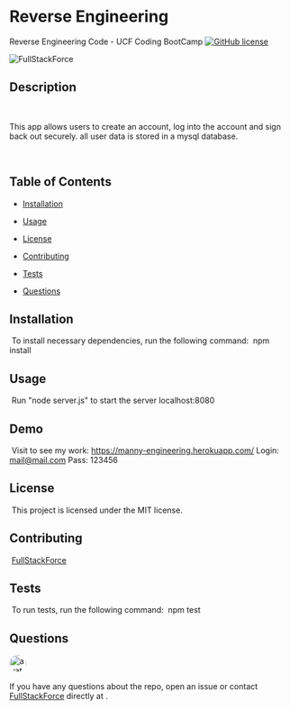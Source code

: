 # Reverse Engineering
Reverse Engineering Code - UCF Coding BootCamp
[![GitHub license](https://img.shields.io/badge/license-MIT-blue.svg)](https://github.com/FullStackForce)

![FullStackForce](engineering.gif)

## Description
​
 
This app allows users to create an account, log into the account and sign back out securely. all user data is stored in a mysql database.

​
## Table of Contents
* [Installation](#installation) 
 
* [Usage](#usage) 
 
* [License](#license) 
 
* [Contributing](#contributing) 
 
* [Tests](#tests) 
 
* [Questions](#questions) 

## Installation
​
To install necessary dependencies, run the following command:
​
npm install
​
## Usage
​
Run "node server.js" to start the server localhost:8080
​

## Demo
​
Visit to see my work: https://manny-engineering.herokuapp.com/
Login: mail@mail.com Pass: 123456


## License
​
This project is licensed under the MIT license.
  
## Contributing
​
[FullStackForce]('https://github.com/FullStackForce') 

## Tests
​
To run tests, run the following command:
​
npm test
​
## Questions
​
<img src="https://avatars1.githubusercontent.com/u/7883863?v=4" alt="avatar" style="border-radius: 16px" width="30" />

If you have any questions about the repo, open an issue or contact [FullStackForce](https://github.com/FullStackForce) directly at .